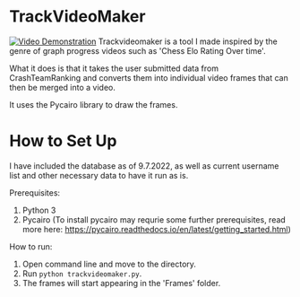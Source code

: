# TrackVideoMaker
[![Video Demonstration](https://i.imgur.com/85QDRiI.png)](https://www.youtube.com/embed/0fi65QKyT2E  "Video Demonstration")
Trackvideomaker is a tool I made inspired by the genre of graph progress videos such as 'Chess Elo Rating Over time'.

What it does is that it takes the user submitted data from CrashTeamRanking and converts them into individual video frames that can then be merged into a video.

It uses the Pycairo library to draw the frames.

# How to Set Up

I have included the database as of 9.7.2022, as well as current username list and other necessary data to have it run as is.

Prerequisites:
1. Python 3
2. Pycairo (To install pycairo may requrie some further prerequisites, read more here: https://pycairo.readthedocs.io/en/latest/getting_started.html)

How to run:
1. Open command line and move to the directory.
2. Run ```python trackvideomaker.py```.
3. The frames will start appearing in the 'Frames' folder.
